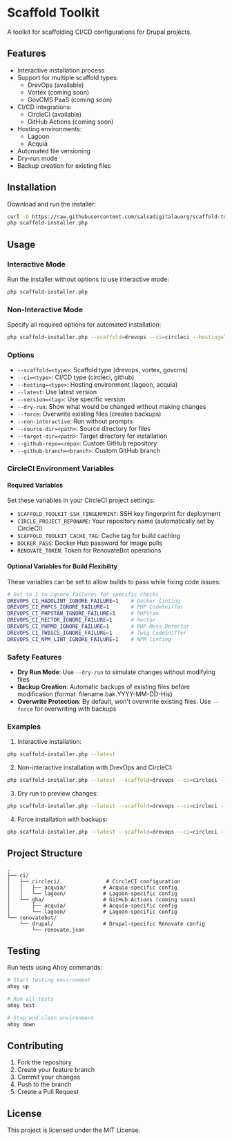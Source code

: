 # Scaffold Toolkit

A toolkit for scaffolding CI/CD configurations for Drupal projects.

## Features

- Interactive installation process
- Support for multiple scaffold types:
  - DrevOps (available)
  - Vortex (coming soon)
  - GovCMS PaaS (coming soon)
- CI/CD integrations:
  - CircleCI (available)
  - GitHub Actions (coming soon)
- Hosting environments:
  - Lagoon
  - Acquia
- Automated file versioning
- Dry-run mode
- Backup creation for existing files

## Installation

Download and run the installer:

```bash
curl -O https://raw.githubusercontent.com/salsadigitalauorg/scaffold-toolkit/main/scaffold-installer.php
php scaffold-installer.php
```

## Usage

### Interactive Mode
Run the installer without options to use interactive mode:
```bash
php scaffold-installer.php
```

### Non-Interactive Mode
Specify all required options for automated installation:
```bash
php scaffold-installer.php --scaffold=drevops --ci=circleci --hosting=lagoon
```

### Options
- `--scaffold=<type>`: Scaffold type (drevops, vortex, govcms)
- `--ci=<type>`: CI/CD type (circleci, github)
- `--hosting=<type>`: Hosting environment (lagoon, acquia)
- `--latest`: Use latest version
- `--version=<tag>`: Use specific version
- `--dry-run`: Show what would be changed without making changes
- `--force`: Overwrite existing files (creates backups)
- `--non-interactive`: Run without prompts
- `--source-dir=<path>`: Source directory for files
- `--target-dir=<path>`: Target directory for installation
- `--github-repo=<repo>`: Custom GitHub repository
- `--github-branch=<branch>`: Custom GitHub branch

### CircleCI Environment Variables

#### Required Variables
Set these variables in your CircleCI project settings:

- `SCAFFOLD_TOOLKIT_SSH_FINGERPRINT`: SSH key fingerprint for deployment
- `CIRCLE_PROJECT_REPONAME`: Your repository name (automatically set by CircleCI)
- `SCAFFOLD_TOOLKIT_CACHE_TAG`: Cache tag for build caching
- `DOCKER_PASS`: Docker Hub password for image pulls
- `RENOVATE_TOKEN`: Token for RenovateBot operations

#### Optional Variables for Build Flexibility
These variables can be set to allow builds to pass while fixing code issues:

```bash
# Set to 1 to ignore failures for specific checks
DREVOPS_CI_HADOLINT_IGNORE_FAILURE=1    # Docker linting
DREVOPS_CI_PHPCS_IGNORE_FAILURE=1       # PHP CodeSniffer
DREVOPS_CI_PHPSTAN_IGNORE_FAILURE=1     # PHPStan
DREVOPS_CI_RECTOR_IGNORE_FAILURE=1      # Rector
DREVOPS_CI_PHPMD_IGNORE_FAILURE=1       # PHP Mess Detector
DREVOPS_CI_TWIGCS_IGNORE_FAILURE=1      # Twig CodeSniffer
DREVOPS_CI_NPM_LINT_IGNORE_FAILURE=1    # NPM linting
```

### Safety Features

- **Dry Run Mode**: Use `--dry-run` to simulate changes without modifying files
- **Backup Creation**: Automatic backups of existing files before modification (format: filename.bak.YYYY-MM-DD-His)
- **Overwrite Protection**: By default, won't overwrite existing files. Use `--force` for overwriting with backups

### Examples

1. Interactive installation:
```bash
php scaffold-installer.php --latest
```

2. Non-interactive installation with DrevOps and CircleCI:
```bash
php scaffold-installer.php --latest --scaffold=drevops --ci=circleci --hosting=lagoon --non-interactive
```

3. Dry run to preview changes:
```bash
php scaffold-installer.php --latest --scaffold=drevops --ci=circleci --hosting=lagoon --dry-run
```

4. Force installation with backups:
```bash
php scaffold-installer.php --latest --scaffold=drevops --ci=circleci --hosting=lagoon --force
```

## Project Structure
```
.
├── ci/
│   ├── circleci/               # CircleCI configuration
│   │   ├── acquia/            # Acquia-specific config
│   │   └── lagoon/            # Lagoon-specific config
│   └── gha/                   # GitHub Actions (coming soon)
│       ├── acquia/            # Acquia-specific config
│       └── lagoon/            # Lagoon-specific config
└── renovatebot/
    └── drupal/                # Drupal-specific Renovate config
        └── renovate.json
```

## Testing

Run tests using Ahoy commands:

```bash
# Start testing environment
ahoy up

# Run all tests
ahoy test

# Stop and clean environment
ahoy down
```

## Contributing

1. Fork the repository
2. Create your feature branch
3. Commit your changes
4. Push to the branch
5. Create a Pull Request

## License

This project is licensed under the MIT License.